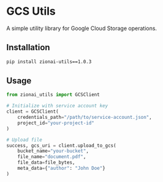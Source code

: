 # GCS Utils

A simple utility library for Google Cloud Storage operations.

## Installation

```bash
pip install zionai-utils==1.0.3
```

## Usage

```python
from zionai_utils import GCSClient

# Initialize with service account key
client = GCSClient(
    credentials_path="/path/to/service-account.json",
    project_id="your-project-id"
)

# Upload file
success, gcs_uri = client.upload_to_gcs(
    bucket_name="your-bucket",
    file_name="document.pdf",
    file_data=file_bytes,
    meta_data={"author": "John Doe"}
)
```